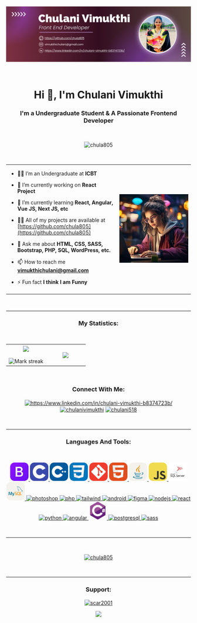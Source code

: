 <p align="center" ><img  src = "https://github.com/chula805/chula805/blob/main/img/banner.png" alt="banner"/></p>
<br>
<h1 align="center">Hi 👋, I'm Chulani Vimukthi</h1>

<h3 align="center">I'm a Undergraduate Student & A Passionate Frontend Developer</h3><br>

<p align="center"> <img src="https://komarev.com/ghpvc/?username=chula805&label=Profile%20Views&color=c11e38&style=flat" alt="chula805" width="190" height="50"/> </p> <br>

<table align="center">
<tr border="none"> 
<td width="60%" align="left">
  
  - 🧑‍🎓 I’m an Undergraduate at **ICBT**
    
  - 🔭 I’m currently working on **React Project**
    
  - 🌱 I’m currently learning **React, Angular, Vue JS, Next JS, etc**
  
  - 👨‍💻 All of my projects are available at [https://github.com/chula805](https://github.com/chula805)
  
  - 💬 Ask me about **HTML, CSS, SASS, Bootstrap, PHP, SQL, WordPress, etc.**
  
  - 📫 How to reach me **vimukthichulani@gmail.com**
  
  - ⚡ Fun fact **I think I am Funny**
    
</td>
<td width="40%" align="left">
  <img src="https://github.com/chula805/chula805/blob/main/img/content-img.jpeg"/>
</td>
</tr>
</table>

<br>
<HR>
<h3 align="center">My Statistics:</h3><br>

<p align="center">
  
<table align="center">
<tr border="none">
<td width="50%" align="center">
  <img align="center" src="https://github-readme-stats.vercel.app/api?username=chula805&theme=monokai&show_icons=true&count_private=true" />
<br></br> <img  title="🔥 Get streak stats for your profile at git.io/streak-stats" alt="Mark streak" src="https://github-readme-streak-stats.herokuapp.com/?user=chula805&theme=jolly" alt="GitHub Streak" /> 
</td>

<td width="50%" align="center">
  <img  align="center"  src="https://github-readme-stats.anuraghazra1.vercel.app/api/top-langs/?username=chula805&theme=vision-friendly-dark&hide_border=false&no-bg=true&no-frame=true&langs_count=10"/>
</td>
</tr>
</table>


<br>

<h3 align="center">Connect With Me:</h3>

<p align="center">
<a href="https://linkedin.com/in/https://www.linkedin.com/in/chulani-vimukthi-b8374723b/" target="blank"><img align="center" src="https://raw.githubusercontent.com/rahuldkjain/github-profile-readme-generator/master/src/images/icons/Social/linked-in-alt.svg" alt="https://www.linkedin.com/in/chulani-vimukthi-b8374723b/" height="50" width="50" /></a> <a href="https://kaggle.com/chulanivimukthi" target="blank"><img align="center" src="https://raw.githubusercontent.com/rahuldkjain/github-profile-readme-generator/master/src/images/icons/Social/kaggle.svg" alt="chulanivimukthi" height="50" width="50" /></a> <a href="https://instagram.com/chulani518" target="blank"><img align="center" src="https://raw.githubusercontent.com/rahuldkjain/github-profile-readme-generator/master/src/images/icons/Social/instagram.svg" alt="chulani518" height="50" width="50" /></a> </p>

<br>
<hr>

<h3 align="center">Languages And Tools:</h3><br>

<p align="center"> 
  <a href="https://getbootstrap.com" target="_blank" rel="noreferrer"> <img src="https://github.com/tandpfun/skill-icons/blob/main/icons/Bootstrap.svg" alt="bootstrap" width="50" height="50"/> </a>
  <a href="https://www.cprogramming.com/" target="_blank" rel="noreferrer"> <img src="https://github.com/tandpfun/skill-icons/blob/main/icons/C.svg" alt="c" width="50" height="50"/> </a
  <a href="https://www.w3schools.com/cpp/" target="_blank" rel="noreferrer"> <img src="https://github.com/tandpfun/skill-icons/blob/main/icons/CPP.svg" alt="cplusplus" width="50" height="50"/> </a> 
  <a href="https://www.w3schools.com/css/" target="_blank" rel="noreferrer"> <img src="https://github.com/tandpfun/skill-icons/blob/main/icons/CSS.svg" alt="css3" width="50" height="50"/> </a> 
  <a href="https://git-scm.com/" target="_blank" rel="noreferrer"> <img src="https://github.com/tandpfun/skill-icons/blob/main/icons/Git.svg" alt="git" width="50" height="50"/> </a> 
  <a href="https://www.w3.org/html/" target="_blank" rel="noreferrer"> <img src="https://github.com/tandpfun/skill-icons/blob/main/icons/HTML.svg" alt="html5" width="50" height="50"/> </a> 
  <a href="https://www.java.com" target="_blank" rel="noreferrer"> <img src="https://github.com/tandpfun/skill-icons/blob/main/icons/Java-Light.svg" alt="java" width="50" height="50"/> </a> 
  <a href="https://developer.mozilla.org/en-US/docs/Web/JavaScript" target="_blank" rel="noreferrer"> <img src="https://github.com/tandpfun/skill-icons/blob/main/icons/JavaScript.svg" alt="javascript" width="50" height="50"/> </a> 
  <a href="https://www.microsoft.com/en-us/sql-server" target="_blank" rel="noreferrer"> <img src="https://github.com/Scar1109/skill-icons/blob/Scar1109/icons/microsoftSQL.svg" alt="mssql" width="50" height="50"/> </a> 
  <a href="https://www.mysql.com/" target="_blank" rel="noreferrer"> <img src="https://github.com/tandpfun/skill-icons/blob/main/icons/MySQL-Light.svg" alt="mysql" width="50" height="50"/> </a> 
  <a href="https://www.photoshop.com/en" target="_blank" rel="noreferrer"> <img src="https://github.com/Scar1109/skill-icons/blob/Scar1109/icons/Photoshop.svg" alt="photoshop" width="50" height="50"/> </a> 
  <a href="https://www.php.net" target="_blank" rel="noreferrer"> <img src="https://github.com/Scar1109/skill-icons/blob/Scar1109/icons/PHP-Light.svg" alt="php" width="50" height="50"/> </a> 
  <a href="https://tailwindcss.com/" target="_blank" rel="noreferrer"> <img src="https://github.com/Scar1109/skill-icons/blob/Scar1109/icons/TailwindCSS-Light.svg" alt="tailwind" width="50" height="50"/> </a> 
  <a href="https://developer.android.com" target="_blank" rel="noreferrer"> <img src="https://github.com/Scar1109/skill-icons/blob/main/icons/AndroidStudio-Light.svg" alt="android" width="50" height="50"/> </a>
  <a href="https://www.figma.com/" target="_blank" rel="noreferrer"> <img src="https://github.com/Scar1109/skill-icons/blob/main/icons/Figma-Light.svg" alt="figma" width="50" height="50"/> </a> 
  <a href="https://nodejs.org" target="_blank" rel="noreferrer"> <img src="https://github.com/Scar1109/skill-icons/blob/main/icons/NodeJS-Light.svg" alt="nodejs" width="50" height="50"/> </a> 
  <a href="https://reactjs.org/" target="_blank" rel="noreferrer"> <img src="https://github.com/Scar1109/skill-icons/blob/main/icons/React-Light.svg" alt="react" width="50" height="50"/> </a> 
  <a href="https://www.python.org" target="_blank" rel="noreferrer"> <img src="https://github.com/Scar1109/skill-icons/blob/main/icons/Python-Light.svg" alt="python" width="50" height="50"/> </a> 
  <a href="https://angular.io" target="_blank" rel="noreferrer"> <img src="https://github.com/Scar1109/skill-icons/blob/main/icons/Angular-Light.svg" alt="angular" width="50" height="50"/> </a> 
  <a href="https://www.w3schools.com/cs/" target="_blank" rel="noreferrer"> <img src="https://raw.githubusercontent.com/devicons/devicon/master/icons/csharp/csharp-original.svg" alt="csharp" width="50" height="50"/> </a> 
  <a href="https://postgresql.io" target="_blank" rel="noreferrer"> <img src="https://github.com/Scar1109/skill-icons/blob/main/icons/PostgreSQL-Light.svg" alt="postgresql" width="50" height="50"/> </a> 
  <a href="https://sass.io" target="_blank" rel="noreferrer"> <img src="https://github.com/Scar1109/skill-icons/blob/main/icons/Sass.svg" alt="sass" width="50" height="50"/> </a> 
</p>
  
<br>
<hr>
<br>

<p align="center"> <a href="https://github.com/ryo-ma/github-profile-trophy"><img src="https://github-profile-trophy.vercel.app/?username=chula805" alt="chula805" /></a> </p><br>

<hr>

<h3 align="center">Support:</h3>

<p align="center"><a href="https://buymeacoffee.com/chulanivimukthi"> <img align="center" src="https://cdn.buymeacoffee.com/buttons/v2/default-yellow.png" height="50" width="210" alt="scar2001" /></a></p>

<p align="center">
  <img src="https://capsule-render.vercel.app/api?type=waving&color=gradient&height=80&section=footer"/>
</p>
